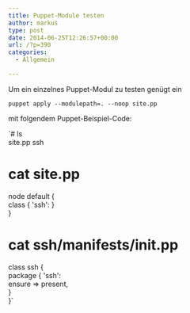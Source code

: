 ```yaml
---
title: Puppet-Module testen
author: markus
type: post
date: 2014-06-25T12:26:57+00:00
url: /?p=390
categories:
  - Allgemein

---
```

Um ein einzelnes Puppet-Modul zu testen genügt ein
  
`puppet apply --modulepath=. --noop site.pp`
  
mit folgendem Puppet-Beispiel-Code:
  
`# ls<br />
site.pp ssh<br />
# cat site.pp<br />
node default {<br />
class { 'ssh': }<br />
}<br />
# cat ssh/manifests/init.pp<br />
class ssh {<br />
package { 'ssh':<br />
ensure => present,<br />
}<br />
}`